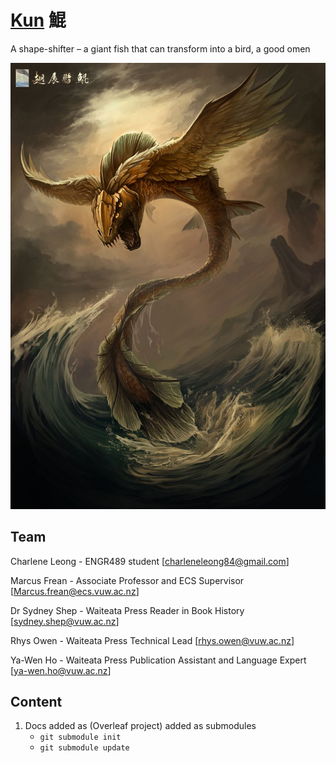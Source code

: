 # [Kun](https://en.wikipedia.org/wiki/Peng_(mythology)) 鯤

A shape-shifter – a giant fish that can transform into a bird, a good omen



![kun](imgs/kun.jpg)



## Team

Charlene Leong - ENGR489 student  [charleneleong84@gmail.com]

Marcus Frean  - Associate Professor and ECS Supervisor [[Marcus.frean@ecs.vuw.ac.nz](mailto:Marcus.frean@ecs.vuw.ac.nz)]

Dr Sydney Shep - Waiteata Press Reader in Book History [[sydney.shep@vuw.ac.nz](mailto:sydney.shep@vuw.ac.nz)]

Rhys Owen - Waiteata Press Technical Lead  [[rhys.owen@vuw.ac.nz](mailto:rhys.owen@vuw.ac.nz)]

Ya-Wen Ho - Waiteata Press Publication Assistant and Language Expert [[ya-wen.ho@vuw.ac.nz](mailto:ya-wen.ho@vuw.ac.nz)]



## Content

1. Docs added as (Overleaf project) added as submodules
   - ```git submodule init```
   - ```git submodule update```